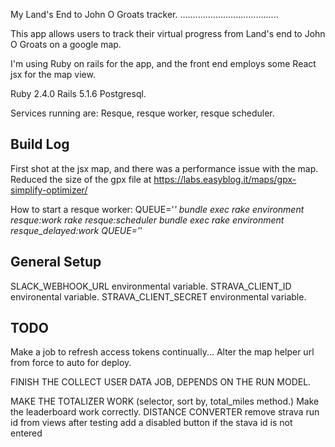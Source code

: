 My Land's End to John O Groats tracker.
.......................................

This app allows users to track their virtual progress from Land's end to John O Groats on a google map. 

I'm using Ruby on rails for the app, and the front end employs some React jsx for the map view. 

Ruby 2.4.0
Rails 5.1.6
Postgresql.

Services running are:
Resque, resque worker, resque scheduler.

Build Log
---------

First shot at the jsx map, and there was a performance issue with the map.
Reduced the size of the gpx file at https://labs.easyblog.it/maps/gpx-simplify-optimizer/


How to start a resque worker:
QUEUE='*' bundle exec rake environment resque:work
rake resque:scheduler
bundle exec rake environment resque_delayed:work QUEUE='*'


General Setup
-------------
SLACK_WEBHOOK_URL environmental variable.
STRAVA_CLIENT_ID  environental variable.
STRAVA_CLIENT_SECRET environmental variable.

TODO
----
Make a job to refresh access tokens continually...
Alter the map helper url from force to auto for deploy.

FINISH THE COLLECT USER DATA JOB, DEPENDS ON THE RUN MODEL.

MAKE THE TOTALIZER WORK  (selector, sort by, total_miles method.)
Make the leaderboard work correctly.
DISTANCE CONVERTER
remove strava run id from views after testing
add a disabled button if the stava id is not entered



